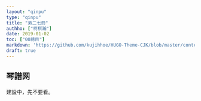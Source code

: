 ```yaml
---
layout: "qinpu"
type: "qinpu"
title: "弟二七冊"
authho: ["柯棋瀚"]
date: 2019-01-02
toc: ["00總目"]
markdown: 'https://github.com/kujihhoe/HUGO-Theme-CJK/blob/master/content/qinpu/00table/27.md'
draft: true
---
```



## 琴譜网

建設中，先不要看。
